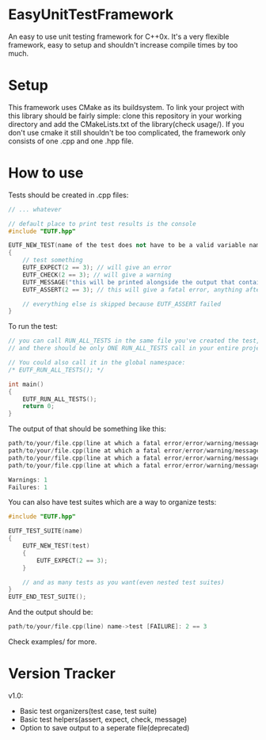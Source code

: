# EasyUnitTestFramework
An easy to use unit testing framework for C++0x.
It's a very flexible framework, easy to setup and shouldn't increase compile times by too much.
# Setup
This framework uses CMake as its buildsystem. To link your project with this library should be fairly simple: clone this repository in your working directory and add the CMakeLists.txt of the library(check usage/).
If you don't use cmake it still shouldn't be too complicated, the framework only consists of one .cpp and one .hpp file.
# How to use
Tests should be created in .cpp files:
```c++
// ... whatever

// default place to print test results is the console
#include "EUTF.hpp"

EUTF_NEW_TEST(name of the test does not have to be a valid variable name)
{
	// test something
	EUTF_EXPECT(2 == 3); // will give an error
	EUTF_CHECK(2 == 3); // will give a warning
	EUTF_MESSAGE("this will be printed alongside the output that contains the results of the tests");
	EUTF_ASSERT(2 == 3); // this will give a fatal error, anything after ASSERT that fails won't get executed, it will exit from the test

	// everything else is skipped because EUTF_ASSERT failed
}

```
To run the test:
```c++
// you can call RUN_ALL_TESTS in the same file you've created the test, however I strongly recommend you call it in your main.cpp(or however it's called) file since you may have tests across multiple .cpp files 
// and there should be only ONE RUN_ALL_TESTS call in your entire project

// You could also call it in the global namespace:
/* EUTF_RUN_ALL_TESTS(); */

int main()
{
	EUTF_RUN_ALL_TESTS();
	return 0;
}
```
The output of that should be something like this:
```c++
path/to/your/file.cpp(line at which a fatal error/error/warning/message occured) name of the test does not have to be a valid variable name [FAILURE]: 2 == 3
path/to/your/file.cpp(line at which a fatal error/error/warning/message occured) name of the test does not have to be a valid variable name [WARNING]: 2 == 3
path/to/your/file.cpp(line at which a fatal error/error/warning/message occured) name of the test does not have to be a valid variable name [MESSAGE]: this will be printed alongside the output that contains the results of the tests
path/to/your/file.cpp(line at which a fatal error/error/warning/message occured) name of the test does not have to be a valid variable name [FATAL]: 2 == 3

Warnings: 1
Failures: 1
```
You can also have test suites which are a way to organize tests:
```c++
#include "EUTF.hpp"

EUTF_TEST_SUITE(name)
{
	EUTF_NEW_TEST(test)
	{
		EUTF_EXPECT(2 == 3);
	}

	// and as many tests as you want(even nested test suites)
}
EUTF_END_TEST_SUITE();

```
And the output should be:
```c++
path/to/your/file.cpp(line) name->test [FAILURE]: 2 == 3
```
Check examples/ for more.
# Version Tracker
v1.0: 
* Basic test organizers(test case, test suite)
* Basic test helpers(assert, expect, check, message)
* Option to save output to a seperate file(deprecated)
 
